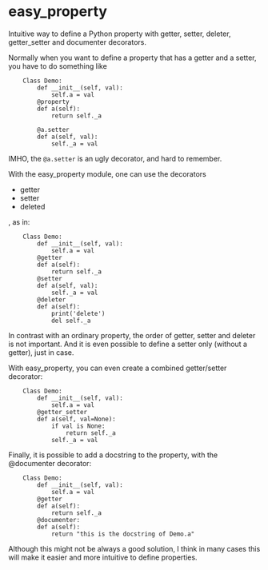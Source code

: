 # easy_property
Intuitive way to define a Python property with getter, setter, deleter, getter_setter and documenter decorators.

Normally when you want to define a property that has a getter and a setter, you have to do something like

```
    Class Demo:
        def __init__(self, val):
            self.a = val
        @property
        def a(self):
            return self._a
        
        @a.setter
        def a(self, val):
            self._a = val
```
IMHO, the `@a.setter` is an ugly decorator, and hard to remember.

With the easy_property module, one can use the decorators

- getter
- setter
- deleted

, as in:
```
    Class Demo:
        def __init__(self, val):
            self.a = val
        @getter
        def a(self):
            return self._a
        @setter
        def a(self, val):
            self._a = val
        @deleter
        def a(self):
            print('delete')
            del self._a
```
In contrast with an ordinary property, the order of getter, setter and deleter is not important.
And it is even possible to define a setter only (without a getter), just in case.

With easy_property, you can even create a combined getter/setter decorator:
```
    Class Demo:
        def __init__(self, val):
            self.a = val
        @getter_setter
        def a(self, val=None):
            if val is None:
                return self._a
            self._a = val
```
Finally, it is possible to add a docstring to the property, with the @documenter decorator:
```
    Class Demo:
        def __init__(self, val):
            self.a = val
        @getter
        def a(self):
            return self._a
        @documenter:
        def a(self):
            return "this is the docstring of Demo.a"
```

Although this might not be always a good solution, I think in many cases this will make it easier and more intuitive to
define properties.
